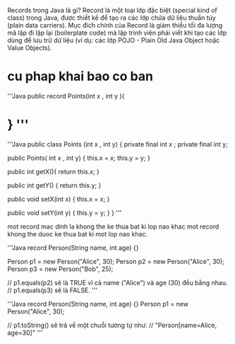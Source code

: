 
Records trong Java là gì?
Record là một loại lớp đặc biệt (special kind of class) trong Java, được thiết kế để tạo ra các lớp chứa dữ liệu thuần túy (plain data carriers). Mục đích chính của Record là giảm thiểu tối đa lượng mã lặp đi lặp lại (boilerplate code) mà lập trình viên phải viết khi tạo các lớp dùng để lưu trữ dữ liệu (ví dụ: các lớp POJO - Plain Old Java Object hoặc Value Objects).

# cu phap khai bao co ban 
'''Java
public record Points(int x , int y ){

}
'''
= 
'''Java
public class Points (int x , int y)
{ 
  private final int x ;
  private final int y;

  public Points( int x , int y)
  {
    this.x = x;
    this.y = y;
  }

  public int getX(){
    return this.x;
  }

  public int getY()
  {
    return this.y;
  }

  public void setX(int x)
  {
    this.x = x;
  }
  
  public void setY(int y)
  {
    this.y = y;
  }
}
'''

mot record mac dinh la khong the ke thua bat ki lop nao khac 
mot record khong the duoc ke thua bat ki mot lop nao khac.


'''Java
record Person(String name, int age) {}

Person p1 = new Person("Alice", 30);
Person p2 = new Person("Alice", 30);
Person p3 = new Person("Bob", 25);

// p1.equals(p2) sẽ là TRUE vì cả name ("Alice") và age (30) đều bằng nhau.
// p1.equals(p3) sẽ là FALSE.
'''

'''Java
record Person(String name, int age) {}
Person p1 = new Person("Alice", 30);

// p1.toString() sẽ trả về một chuỗi tương tự như:
// "Person[name=Alice, age=30]"
'''
